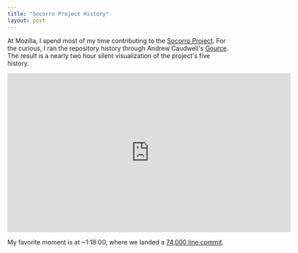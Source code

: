 ```yaml
---
title: "Socorro Project History"
layout: post
---
```


At Mozilla, I spend most of my time contributing to the [Socorro Project](https://github.com/mozilla/socorro). For the curious, I ran the repository history through Andrew Caudwell's [Gource](https://github.com/acaudwell/Gource). The result is a nearly two hour silent visualization of the project's five history.

<p><iframe width="640" height="360" src="http://www.youtube.com/embed/LftK8SR5Dv8" frameborder="0" allowfullscreen>
</iframe></p>

My favorite moment is at ~1:18:00, where we landed a [74,000 line commit](https://github.com/mozilla/socorro/pull/29).
